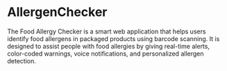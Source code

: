 # AllergenChecker
The Food Allergy Checker is a smart web application that helps users identify food allergens in packaged products using barcode scanning. It is designed to assist people with food allergies by giving real-time alerts, color-coded warnings, voice notifications, and personalized allergen detection.
